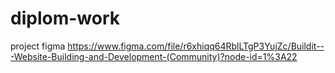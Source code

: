 # diplom-work
project figma
https://www.figma.com/file/r6xhiqq64RblLTgP3YujZc/Buildit---Website-Building-and-Development-(Community)?node-id=1%3A22
